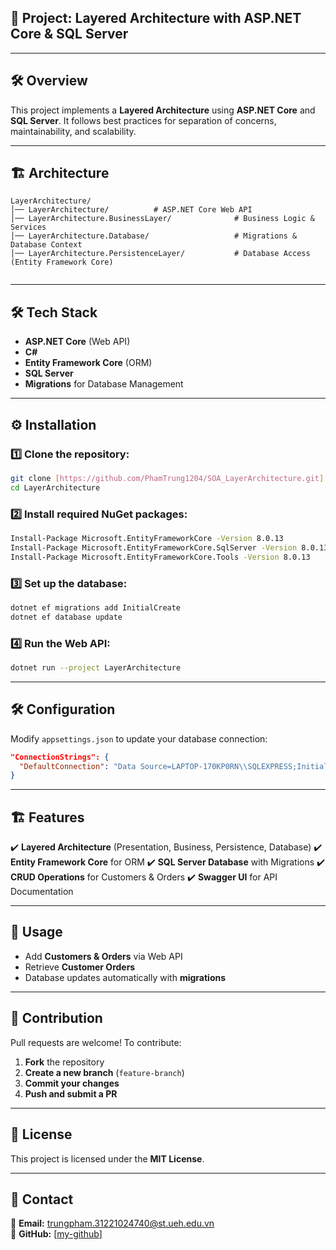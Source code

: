 ## 📌 Project: Layered Architecture with ASP.NET Core & SQL Server

---

## 🛠️ Overview
This project implements a **Layered Architecture** using **ASP.NET Core** and **SQL Server**. It follows best practices for separation of concerns, maintainability, and scalability.

---

## 🏗️ Architecture
```
LayerArchitecture/
│── LayerArchitecture/          # ASP.NET Core Web API
│── LayerArchitecture.BusinessLayer/              # Business Logic & Services
│── LayerArchitecture.Database/                   # Migrations & Database Context
│── LayerArchitecture.PersistenceLayer/           # Database Access (Entity Framework Core)


```

---

## 🛠️ Tech Stack
- **ASP.NET Core** (Web API)
- **C#**
- **Entity Framework Core** (ORM)
- **SQL Server**
- **Migrations** for Database Management

---

## ⚙️ Installation
### 1️⃣ Clone the repository:
```sh
git clone [https://github.com/PhamTrung1204/SOA_LayerArchitecture.git]
cd LayerArchitecture
```
### 2️⃣ Install required NuGet packages:
```sh
Install-Package Microsoft.EntityFrameworkCore -Version 8.0.13
Install-Package Microsoft.EntityFrameworkCore.SqlServer -Version 8.0.13
Install-Package Microsoft.EntityFrameworkCore.Tools -Version 8.0.13
```
### 3️⃣ Set up the database:
```sh
dotnet ef migrations add InitialCreate
dotnet ef database update
```
### 4️⃣ Run the Web API:
```sh
dotnet run --project LayerArchitecture
```

---

## 🛠️ Configuration
Modify `appsettings.json` to update your database connection:
```json
"ConnectionStrings": {
  "DefaultConnection": "Data Source=LAPTOP-170KP0RN\\SQLEXPRESS;Initial Catalog=SOA Layer;Integrated Security=True;Trust Server Certificate=True"
}
```

---

## 🏗️ Features
✔️ **Layered Architecture** (Presentation, Business, Persistence, Database)
✔️ **Entity Framework Core** for ORM
✔️ **SQL Server Database** with Migrations
✔️ **CRUD Operations** for Customers & Orders
✔️ **Swagger UI** for API Documentation

---

## 📌 Usage
- Add **Customers & Orders** via Web API
- Retrieve **Customer Orders**
- Database updates automatically with **migrations**

---

## 🤝 Contribution
Pull requests are welcome! To contribute:
1. **Fork** the repository
2. **Create a new branch** (`feature-branch`)
3. **Commit your changes**
4. **Push and submit a PR**

---

## 📜 License
This project is licensed under the **MIT License**.

---

## 🎯 Contact
📧 **Email:** trungpham.31221024740@st.ueh.edu.vn  
🔗 **GitHub:** [[my-github](https://github.com/PhamTrung1204)]

